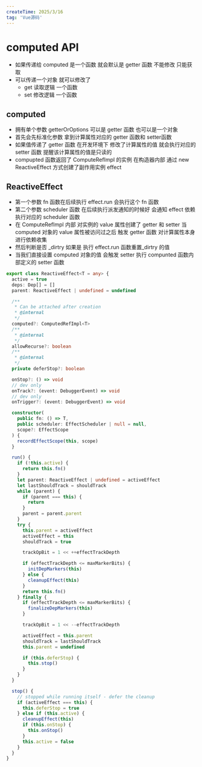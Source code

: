 ```yaml
---
createTime: 2025/3/16
tag: 'Vue源码'
---
```

# computed API

* 如果传递给 computed 是一个函数 就会默认是 getter 函数 不能修改 只能获取
* 可以传递一个对象   就可以修改了
  * get 读取逻辑 一个函数
  * set 修改逻辑 一个函数

## computed

* 拥有单个参数 getterOrOptions  可以是 getter 函数 也可以是一个对象
* 首先会先标准化参数 拿到计算属性对应的 getter 函数和 setter函数
* 如果值传递了 getter 函数 在开发环境下 修改了计算属性的值 就会执行对应的 setter 函数 提醒该计算属性的值是只读的
* compupted 函数返回了 ComputeRefImpl 的实例 在构造器内部 通过 new ReactiveEffect 方式创建了副作用实例 effect

## ReactiveEffect

* 第一个参数 fn 函数在后续执行 effect.run 会执行这个 fn 函数
* 第二个参数 scheduler 函数 在后续执行派发通知的时候好 会通知 effect 依赖执行对应的 scheduler 函数
* 在 ComputeRefImpl 内部 对实例的 value 属性创建了 getter 和 setter 当 computed 对象的 value 属性被访问过之后 触发 getter 函数 对计算属性本身进行依赖收集
* 然后判断是否 _dirtry 如果是 执行 effect.run 函数重置_dirtry 的值
* 当我们直接设置 computed 对象的值 会触发 setter 执行 compunted 函数内部定义的 setter 函数

```ts
export class ReactiveEffect<T = any> {
  active = true
  deps: Dep[] = []
  parent: ReactiveEffect | undefined = undefined

  /**
   * Can be attached after creation
   * @internal
   */
  computed?: ComputedRefImpl<T>
  /**
   * @internal
   */
  allowRecurse?: boolean
  /**
   * @internal
   */
  private deferStop?: boolean

  onStop?: () => void
  // dev only
  onTrack?: (event: DebuggerEvent) => void
  // dev only
  onTrigger?: (event: DebuggerEvent) => void

  constructor(
    public fn: () => T,
    public scheduler: EffectScheduler | null = null,
    scope?: EffectScope
  ) {
    recordEffectScope(this, scope)
  }

  run() {
    if (!this.active) {
      return this.fn()
    }
    let parent: ReactiveEffect | undefined = activeEffect
    let lastShouldTrack = shouldTrack
    while (parent) {
      if (parent === this) {
        return
      }
      parent = parent.parent
    }
    try {
      this.parent = activeEffect
      activeEffect = this
      shouldTrack = true

      trackOpBit = 1 << ++effectTrackDepth

      if (effectTrackDepth <= maxMarkerBits) {
        initDepMarkers(this)
      } else {
        cleanupEffect(this)
      }
      return this.fn()
    } finally {
      if (effectTrackDepth <= maxMarkerBits) {
        finalizeDepMarkers(this)
      }

      trackOpBit = 1 << --effectTrackDepth

      activeEffect = this.parent
      shouldTrack = lastShouldTrack
      this.parent = undefined

      if (this.deferStop) {
        this.stop()
      }
    }
  }

  stop() {
    // stopped while running itself - defer the cleanup
    if (activeEffect === this) {
      this.deferStop = true
    } else if (this.active) {
      cleanupEffect(this)
      if (this.onStop) {
        this.onStop()
      }
      this.active = false
    }
  }
}
```
